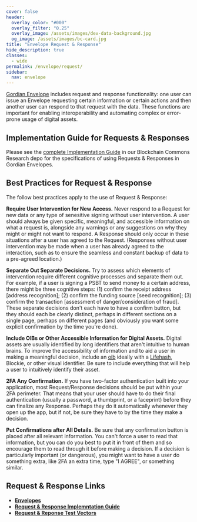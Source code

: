 ```yaml
---
cover: false
header:
  overlay_color: "#000"
  overlay_filter: "0.25"
  overlay_image: /assets/images/dev-data-background.jpg
  og_image: /assets/images/bc-card.jpg
title: "Envelope Request & Response"
hide_description: true
classes:
  - wide
permalink: /envelope/request/
sidebar:
  nav: envelope
---
```


[Gordian Envelope](/envelope/) includes request and response functionality: one user can issue an Envelope requesting certain information or certain actions and then another user can respond to that request with the data. These functions are important for enabling interoperability and automating complex or error-prone usage of digital assets.

## Implementation Guide for Requests & Responses

Please see the [complete Implementation Guide](https://github.com/BlockchainCommons/Research/blob/master/papers/bcr-2024-004-request.md) in our Blockchain Commons Research depo for the specifications of using Requests & Responses in Gordian Envelopes.

## Best Practices for Request & Response

The follow best practices apply to the use of Request & Response:

**Require User Intervention for New Access.** Never respond to a Request for new data or any type of senesitive signing without user intervention. A user should always be given specific, meaningful, and accessible information on what a request is, alongside any warnings or any suggestions on why they might or might not want to respond. A Response should only occur in these situations after a user has agreed to the Request. (Responses without user intervention may be made when a user has already agreed to the interaction, such as to ensure the seamless and constant backup of data to a pre-agreed location.)

**Separate Out Separate Decisions.** Try to assess which elements of intervention require different cognitive processes and separate them out. For example, if a user is signing a PSBT to send money to a certain address, there might be three cognitive steps: (1) confirm the receipt address [address recognition]; (2) confirm the funding source [seed recognition]; (3) confirm the transaction [assessment of danger/consideration of fraud]. These separate decisions don't each have to have a confirm button, but they should each be clearly distinct, perhaps in different sections on a single page, perhaps on different pages (and obviously you want some explicit confirmation by the time you're done).

**Include OIBs or Other Accessible Information for Digital Assets.** Digital assets are usually identified by long identifiers that aren't intuitive to human brains. To improve the accessibility of information and to aid a user in making a meaningful decision, include an [oib](/oib/) ideally with a [Lifehash](/lifehash/), Blockie, or other visual identifier. Be sure to include everything that will help a user to intuitively identify their asset.

**2FA Any Confirmation.** If you have two-factor authentication built into your application, most Request/Response decisions should be put within your 2FA perimeter. That means that your user should have to do their final authentication (usually a password, a thumbprint, or a faceprint) before they can finalize any Response. Perhaps they do it automatically whenever they open up the app, but if not, be sure they have to by the time they make a decision.

**Put Confirmations after All Details.** Be sure that any confirmation button is placed after all relevant information. You can't force a user to read that information, but you can do you best to put it in front of them and so encourage them to read through it before making a decision. If a decision is particularly important (or dangerous), you might want to have a user do something extra, like 2FA an extra time, type "I AGREE", or something similar.

## Request & Response Links

* [**Envelopes**](/envelopes/)
* [**Request & Response Implemntation Guide**](https://github.com/BlockchainCommons/Research/blob/master/papers/bcr-2024-004-request.md)
* [**Request & Reponse Test Vectors**](./vectors)
